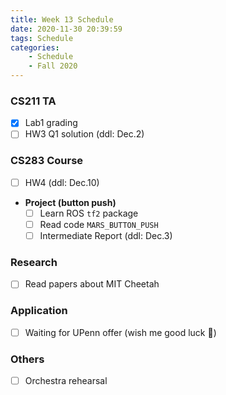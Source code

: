 ```yaml
---
title: Week 13 Schedule
date: 2020-11-30 20:39:59
tags: Schedule
categories:
    - Schedule
    - Fall 2020
---
```


### CS211 TA
- [x] Lab1 grading
- [ ] HW3 Q1 solution (ddl: Dec.2)

### CS283 Course
- [ ] HW4 (ddl: Dec.10)

* **Project (button push)**
    - [ ] Learn ROS `tf2` package
    - [ ] Read code `MARS_BUTTON_PUSH`
    - [ ] Intermediate Report (ddl: Dec.3)

### Research
- [ ] Read papers about MIT Cheetah

### Application
- [ ] Waiting for UPenn offer (wish me good luck 🙏)

### Others
- [ ] Orchestra rehearsal 
